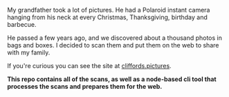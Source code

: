 My grandfather took a lot of pictures. He had a Polaroid instant camera hanging from his neck at every Christmas, Thanksgiving, birthday and barbecue.

He passed a few years ago, and we discovered about a thousand photos in bags and boxes. I decided to scan them and put them on the web to share with my family.

If you're curious you can see the site at [cliffords.pictures](https://cliffords.pictures).

__This repo contains all of the scans, as well as a node-based cli tool that processes the scans and prepares them for the web.__

